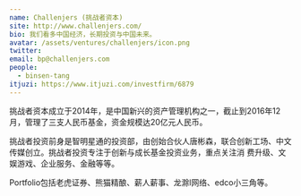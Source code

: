 ```yaml
---
name: Challenjers (挑战者资本)
site: http://www.challenjers.com/
bio: 我们看多中国经济，长期投资与中国未来。
avatar: /assets/ventures/challenjers/icon.png
twitter: 
email: bp@challenjers.com
people:
  - binsen-tang
itjuzi: https://www.itjuzi.com/investfirm/6879
---
```


挑战者资本成立于2014年，是中国新兴的资产管理机构之一，截止到2016年12月，管理了三支人民币基金，资金规模达20亿元人民币。

挑战者投资前身是智明星通的投资部，由创始合伙人唐彬森，联合创新工场、中文传媒创立。挑战者投资专注于创新与成长基金投资业务，重点关注消 费升级、文娱游戏、企业服务、金融等等。

Portfolio包括老虎证券、熊猫精酿、薪人薪事、龙滁l网络、edco小三角等。
